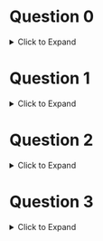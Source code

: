 # Question 0

<details>
  <summary>Click to Expand</summary>

  Enter your _full name_ between the double quotes provided.

  _Your response should be 2 lines long_

</details>

# Question 1

<details>
  <summary>Click to Expand</summary>

  1. Create an integer `x` and set it equal to any number
  2. Create an `if` statement that checks if `x` is an even number
     1. If true, print out "even"
     2. Else, print out "odd"
     
  _Your response should be 5 lines long_

</details>

# Question 2

<details>
  <summary>Click to Expand</summary>

  1. Create an integer `grade` and set it equal to 82
  2. Create a str `letter` and set it equal to "F"
  3. Use an `if`-`elif`-`else` statement to update the value of `letter`:
     1. If greater than 90, update to "A"
     2. else if greater than 80, update to "B"
     3. else, update to "C"
  4. Output `letter` on the last line (don't use a `print()` statement)

  _Your response should be 8 lines long_

</details>

# Question 3

<details>
  <summary>Click to Expand</summary>
  
  The Universal Law of Gravitation is given by:
  #### $F = G \cdot \frac{m_1 \cdot m_2}{r^2}$

  1. Define each of these variables in python with the following values:
    * $G=6.674\times 10^{-11}\ N \cdot m^2/kg^2$
    * $m_1 = 10\ kg$
    * $m_2 = 20\ kg$
    * $r=2\ m$
  2. Write the arithmetic expression with these variables, storing the result into `F`
  3. Output `F` (don't use a `print()` statement)

  _Your response should be 5 lines long_

</details>
